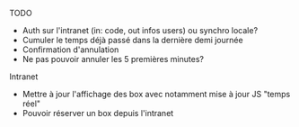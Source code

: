 TODO
* Auth sur l'intranet (in: code, out infos users) ou synchro locale?
* Cumuler le temps déjà passé dans la dernière demi journée
* Confirmation d'annulation
* Ne pas pouvoir annuler les 5 premières minutes?

Intranet
* Mettre à jour l'affichage des box avec notamment mise à jour JS "temps réel"
* Pouvoir réserver un box depuis l'intranet